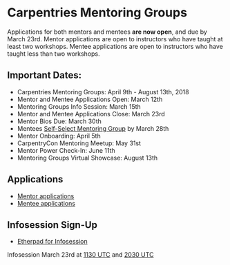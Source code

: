 # Carpentries Mentoring Groups
Applications for both mentors and mentees **are now open**, and due by March 23rd. Mentor applications are open to instructors who have taught at least two workshops. Mentee applications are open to instructors who have taught less than two workshops. 

## Important Dates:
+ Carpentries Mentoring Groups: April 9th - August 13th, 2018  
+ Mentor and Mentee Applications Open: March 12th
+ Mentoring Groups Info Session: March 15th
+ Mentor and Mentee Applications Close: March 23rd
+ Mentor Bios Due: March 30th
+ Mentees [Self-Select Mentoring Group](http://pad.software-carpentry.org/mentoring-groups) by March 28th
+ Mentor Onboarding: April 5th
+ CarpentryCon Mentoring Meetup: May 31st 
+ Mentor Power Check-In: June 11th  
+ Mentoring Groups Virtual Showcase: August 13th

## Applications
+ [Mentor applications](https://goo.gl/forms/5fPjKzdEJ1DmdyMY2)  
+ [Mentee applications](https://goo.gl/forms/mRtL2YNZ9YyPNVC72)  

## Infosession Sign-Up
+ [Etherpad for Infosession](http://pad.software-carpentry.org/mentorship-info)

Infosession March 23rd at [1130 UTC](https://www.timeanddate.com/worldclock/fixedtime.html?msg=Carpentries+Mentoring+Groups+Info+Session&iso=20180315T0730&p1=179&am=30) and [2030 UTC](https://www.timeanddate.com/worldclock/fixedtime.html?msg=Carpentries+Mentoring+Groups+Info+Session&iso=20180315T1630&p1=179)

